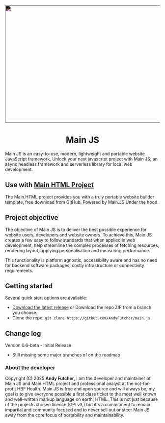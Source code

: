 <p align="center">
    <a href="https://www.mainjs.org/script">
        <img src="https://www.mainjs.org/image/main-js.svg" alt="Main JS Logo" width="1260" height="380" style="filter:invert(1);">
    </a>
</p>

<h1 align="center">Main JS</h1>
Main JS is an easy-to-use, modern, lightweight and portable website JavaScript framework. Unlock your next javascript project with Main JS; an async headless framework and serverless library for local web development.

## Use with [Main HTML Project](https://github.com/AndyFutcher/main.html)
The Main.HTML project provides you with a truly portable website builder template, free download from GitHub. Powered by Main.JS Under the hood.


## Project objective
The objective of Main JS is to deliver the best possible experience for website users, developers and website owners. 
To achieve this, Main JS creates a few easy to follow standards that when applied in web development, help streamline the complex processes of fetching resources, rendering layout, applying personalisation and measuring performance. 

This functionality is platform agnostic, accessibility aware and has no need for backend software packages, costly infrastructure or connectivity requirements.


## Getting started
Several quick start options are available:

- [Download the latest release](https://github.com/AndyFutcher/main.js/releases/download/main.js/main.js-main-v0.6.zip) or Download the repo ZIP from a branch you choose.
- Clone the repo: `git clone https://github.com/AndyFutcher/main.js`


## Change log
Version 0.6-beta - Initial Release 
 - Still missing some major branches of on the roadmap


### About the developer

Copyright (C) 2025 **Andy Futcher**, I am the developer and maintainer of Main JS and Main HTML project and professional analyst at the not-for-profit HBF Health.
Main JS is free and open source and will always be, my goal is to give everyone possible a first class ticket to the most well known and well-written markup language on earth; HTML. This is not just because of the projects chosen licence (GPLv3,) but it's a commitment to remain impartial and community focused and to never sell out or steer Main JS away from the core focus of portability and maintainability.
